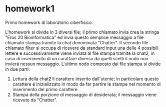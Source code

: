 # homework1
Primo homework di laboratorio ciberfisico.

L'homework si divide in 3 diversi file; il primo chiamato invia crea la stringa "Eros 20 Bioinformatica" ed invia questo semplice messaggio a file chiamato stampa tramite la chat denominata "Chatter".
Il secondo file chiamato filter si occupa di ricevere da standard input una delle 4 possibili lettere e successivamente viene inviata al file stampa tramite la chat2; in caso di inserimento di un carattare diverso da quelli scelti il nodo non invierá nessun messaggio.
L'ultimo nodo composto dal file stampa si divide in due parti:
1) Lettura della chat2 il carattere inserito dall'utente; in particolare questo carattere é inizializzato in modo da far partire le stampe nel momento di inserimento del primo carattere.
2) Stampa della porzione di messaggio di desiderata; il messaggio viene ricevuto da "Chatter".
